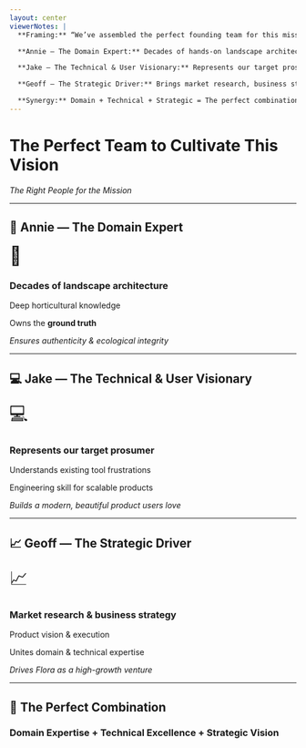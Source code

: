 ```yaml
---
layout: center
viewerNotes: |
  **Framing:** “We’ve assembled the perfect founding team for this mission — the rare blend of deep domain expertise, technical excellence, and strategic vision.”

  **Annie — The Domain Expert:** Decades of hands-on landscape architecture, deep horticultural knowledge, owns the ground truth. Ensures our data and design principles are authentic and effective.

  **Jake — The Technical & User Visionary:** Represents our target prosumer, understands existing tool frustrations, and brings engineering skill for scalable, modern products. Builds what users love.

  **Geoff — The Strategic Driver:** Brings market research, business strategy, and product vision. Bridges domain + technical to make Flora a viable, high-growth venture.

  **Synergy:** Domain + Technical + Strategic = The perfect combination. Together, we cover all dimensions required for success.
---
```


# The Perfect Team to Cultivate This Vision

_The Right People for the Mission_

---

## 🌱 Annie — The Domain Expert

<div class="card border-l-green text-center">
  <div style="font-size:2rem">🌱</div>
  <h3>Decades of landscape architecture</h3>
  <p>Deep horticultural knowledge</p>
  <p>Owns the <strong>ground truth</strong></p>
  <p><em>Ensures authenticity & ecological integrity</em></p>
</div>

---

## 💻 Jake — The Technical & User Visionary

<div class="card border-l-teal text-center">
  <div style="font-size:2rem">💻</div>
  <h3>Represents our target prosumer</h3>
  <p>Understands existing tool frustrations</p>
  <p>Engineering skill for scalable products</p>
  <p><em>Builds a modern, beautiful product users love</em></p>
</div>

---

## 📈 Geoff — The Strategic Driver

<div class="card border-l-gold text-center">
  <div style="font-size:2rem">📈</div>
  <h3>Market research & business strategy</h3>
  <p>Product vision & execution</p>
  <p>Unites domain & technical expertise</p>
  <p><em>Drives Flora as a high-growth venture</em></p>
</div>

---

## 🎨 The Perfect Combination

<div class="card text-center">
  <h3>Domain Expertise + Technical Excellence + Strategic Vision</h3>
  <p style="font-weight:bold; background:linear-gradient(135deg,var(--gold),var(--flora-green)); -webkit-background-clip:text; -webkit-text-fill-color:transparent;">
    = High-Growth Venture
  </p>
</div>
